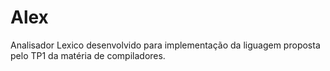 # Alex
Analisador Lexico desenvolvido para implementação da liguagem proposta pelo TP1 da matéria de compiladores.
